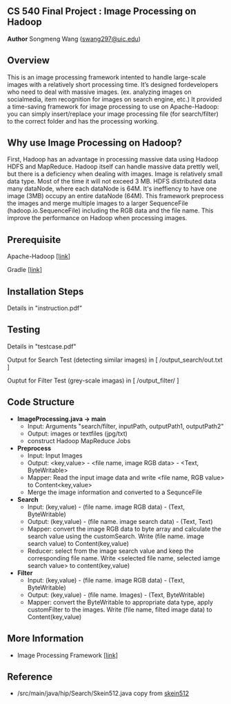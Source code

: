 ﻿## **CS 540 Final Project : Image Processing on Hadoop**
**Author**
Songmeng Wang (swang297@uic.edu)

**Overview**
-
This is an image processing framework intented to handle large-scale images with a relatively short processing time. It’s designed fordevelopers who need to deal with massive images. (ex. analyzing images on socialmedia, item recognition for images on search engine, etc.) It provided a time-saving framework for image processing to use on Apache-Hadoop: you can simply insert/replace your image processing file (for search/filter) to the correct folder and has the processing working.

**Why use Image Processing on Hadoop?**
-
First, Hadoop has an advantage in processing massive data using Hadoop HDFS and MapReduce. Hadoop itself can handle massive data prettly well, but there is a deficiency when dealing with images. Image is relatively small data type. Most of the time it will not exceed 3 MB. HDFS distributed data many dataNode, where each dataNode is 64M. It's ineffiency to have one image (3MB) occupy an entire dataNode (64M). This framework preprocess the images and merge multiple images to a larger SequenceFile (hadoop.io.SequenceFile) including the RGB data and the file name. This improve the performance on Hadoop when processing images.

**Prerequisite**
-
Apache-Hadoop  [[link]](https://hadoop.apache.org/releases.html)

Gradle   [[link]](https://gradle.org/)

**Installation Steps**
-
Details in "instruction.pdf"

**Testing**
-
Details in "testcase.pdf"

Output for Search Test (detecting similar images) in [ /output_search/out.txt ]

Ouptut for Filter Test (grey-scale imagas) in [ /output_filter/ ]

**Code Structure**
-
 - **ImageProcessing.java  -> main** 
	 - Input: Arguments "search/filter, inputPath, outputPath1, outputPath2"
	 - Output: images or textfiles (jpg/txt)
	 - construct Hadoop MapReduce Jobs
 - **Preprocess**
	 - Input: Input Images
	 - Output: <key,value> - <file name, image RGB data> - <Text, ByteWritable>
	 - Mapper: Read the input image data and write <file name, RGB value> to Content<key,value>
	 - Merge the image information and converted to a SequnceFile
 - **Search**
	 - Input: (key,value) -  (file name. image RGB data) - (Text, ByteWritable)
	 - Output: (key,value) - (file name. image search data) - (Text, Text)
	 - Mapper: convert the image RGB data to byte array and calculate the search value using the customSearch.  Write (file name. image search value) to Content(key,value)
	 - Reducer: select from the image search value and keep the corresponding file name. Write <selected file name, selected iamge search value> to content(key,value)
 - **Filter**
	 - Input: (key,value) - (file name. image RGB data) - (Text, ByteWritable)
	 - Output: (key,value) - (file name. Images) - (Text, ByteWritable)
	 - Mapper: convert the ByteWritable to appropriate data type, apply customFilter to the images. Write (file name, filted image data) to Content(key,value)

**More Information**
-
- Image Processing Framework [[link]](https://www.overleaf.com/project/60528ad77f1a3328fe495236)
 
**Reference**
-
- /src/main/java/hip/Search/Skein512.java copy from [skein512](http://www.h2database.com/skein/Skein512.java)
